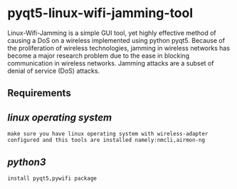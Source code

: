 # pyqt5-linux-wifi-jamming-tool
Linux-Wifi-Jamming is a simple GUI tool, yet highly effective method of causing a DoS on a wireless implemented using python pyqt5.
Because of the proliferation of wireless technologies, jamming in wireless networks has become a major research problem due to the ease in blocking communication
in wireless networks. Jamming attacks are a subset of denial of service (DoS) attacks.

**Requirements**
---
*linux operating system*
---
`make sure you have linux operating system with wireless-adapter configured and this tools are installed namely:nmcli,airmon-ng`

*python3*
---
`install pyqt5,pywifi package`
